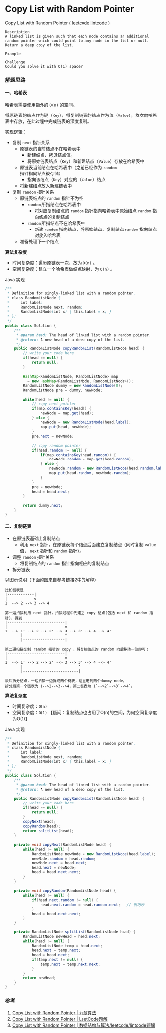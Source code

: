 # Copy List with Random Pointer

 Copy List with Random Pointer ( [leetcode]() [lintcode](http://www.lintcode.com/en/problem/copy-list-with-random-pointer/) )

```
Description
A linked list is given such that each node contains an additional random pointer which could point to any node in the list or null.
Return a deep copy of the list.

Example

Challenge 
Could you solve it with O(1) space?
```



### 解题思路

#### 一、哈希表

哈希表需要使用额外的 `O(n)` 的空间。

将原链表的结点作为键（`Key`），将复制链表的结点作为值（`Value`），依次向哈希表中存放，在此过程中完成链表的深度复制。

实现逻辑：

- 复制 `next` 指针关系
  - 原链表的当前结点不在哈希表中
    - 新建结点，拷贝结点值。
    - 将原始链表结点（`Key`）和新建结点（`Value`）存放在哈希表中
  - 原链表当前结点在哈希表中（之前已经作为 `random` 指针指向结点被存储）
    - 指向该结点（`Key`）对应的（`Value`）结点
  - 将新建结点放入新建链表中
- 复制 `random` 指针关系
  - 原链表结点的 `random` 指针不为空
    - `random` 所指结点在哈希表中
      - 将对应复制结点的 `random` 指针指向哈希表中原始结点 `random` 指向结点的复制结点
    - `random` 所指结点不在哈希表中
      - 新建 `random` 指向结点，将原始结点、复制结点 `random` 指向结点对放入哈希表
  - 准备处理下一个结点

**算法复杂度**

- 时间复杂度：遍历原链表一次，故为 `O(n)` 。
- 空间复杂度：建立一个哈希表做结点映射，为 `O(n)` 。

Java 实现

```java
/**
 * Definition for singly-linked list with a random pointer.
 * class RandomListNode {
 *     int label;
 *     RandomListNode next, random;
 *     RandomListNode(int x) { this.label = x; }
 * };
 */
public class Solution {
    /**
     * @param head: The head of linked list with a random pointer.
     * @return: A new head of a deep copy of the list.
     */
    public RandomListNode copyRandomList(RandomListNode head) {
        // write your code here
        if(head == null) {
            return null;
        }
        
        HashMap<RandomListNode, RandomListNode> map 
          = new HashMap<RandomListNode, RandomListNode>();
        RandomListNode dummy = new RandomListNode(0);
        RandomListNode pre = dummy, newNode;
        
        while(head != null) {
            // copy next pointer
            if(map.containsKey(head)) {
                newNode = map.get(head);
            } else {
                newNode = new RandomListNode(head.label);
                map.put(head, newNode);
            } 
            pre.next = newNode;
            
            // copy random pointer
            if(head.random != null) {
                if(map.containsKey(head.random)) {
                    newNode.random = map.get(head.random);
                } else {
                    newNode.random = new RandomListNode(head.random.label);
                    map.put(head.random, newNode.random);
                }
            }
            pre = newNode;
            head = head.next;
        }
        
        return dummy.next;
    }
}
```



#### 二、复制链表

- 在原链表基础上复制结点
  - 利用 `next` 指针，在原链表每个结点后面建立复制结点（同时复制 `value` 值， `next` 指针和 `random` 指针）。
- 调整 `random` 指针关系
  - 将复制结点的 `random` 指针指向相应的复制结点
- 拆分链表

以图示说明（下面的图来自参考链接2中的解释）

```
比如链表是
|------------|
|            v
1  --> 2 --> 3 --> 4 

第一遍扫描利用 next 指针，扫描过程中先建立 copy 结点(包括 next 和 random 指针)，得到
|--------------------------|
|                          v
1  --> 1' --> 2 --> 2' --> 3 --> 3' --> 4 --> 4'
       |                   ^
       |-------------------|

第二遍扫描复制 random 指针的 copy ，将复制结点的 random 向后移动一位即可；
|--------------------------|
|                          v
1  --> 1' --> 2 --> 2' --> 3 --> 3' --> 4 --> 4'
       |                         ^
       |-------------------------|

最后拆分结点，一边扫描一边拆成两个链表，这里用到两个dummy node。
拆分后第一个链表为 1-->2-->3-->4，第二链表为 1`-->2`-->3`-->4`。
```

**算法复杂度**

- 时间复杂度：`O(n)`
- 空间复杂度：`O(1)` 【疑问：复制结点也占用了O(n)的空间，为何空间复杂度为O(1)】

Java 实现

```java
/**
 * Definition for singly-linked list with a random pointer.
 * class RandomListNode {
 *     int label;
 *     RandomListNode next, random;
 *     RandomListNode(int x) { this.label = x; }
 * };
 */
public class Solution {
    /**
     * @param head: The head of linked list with a random pointer.
     * @return: A new head of a deep copy of the list.
     */
    public RandomListNode copyRandomList(RandomListNode head) {
        // write your code here
        if(head == null) {
            return null;
        }
        copyNext(head);
        copyRandom(head);
        return splitList(head);
    }
    
    private void copyNext(RandomListNode head) {
        while(head != null) {
            RandomListNode newNode = new RandomListNode(head.label);
            newNode.random = head.random;
            newNode.next = head.next;
            head.next = newNode;
            head = head.next.next;
        }
    }
    
    private void copyRandom(RandomListNode head) {
        while(head != null) {
            if(head.next.random != null) {
                head.next.random = head.random.next;   // 很巧妙
            }
            head = head.next.next;
        }
    }

    private RandomListNode splitList(RandomListNode head) {
        RandomListNode newHead = head.next;
        while(head != null) {
            RandomListNode temp = head.next;
            head.next = temp.next;
            head = head.next;
            if(temp.next != null) {
                temp.next = temp.next.next;
            }
        }
        return newHead;
    }
}
```





### 参考

1. [Copy List with Random Pointer | 九章算法](http://www.jiuzhang.com/solutions/copy-list-with-random-pointer/)
2. [Copy List with Random Pointer | LeetCode题解](https://siddontang.gitbooks.io/leetcode-solution/content/linked_list/copy_list_with_random_pointer.html)
3. [Copy List with Random Pointer | 数据结构与算法/leetcode/lintcode题解](https://algorithm.yuanbin.me/zh-hans/index.html)

